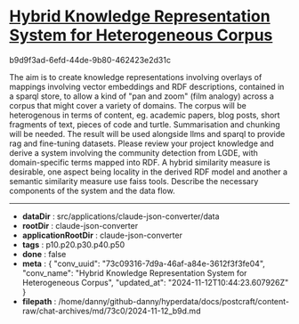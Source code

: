 # [Hybrid Knowledge Representation System for Heterogeneous Corpus](https://claude.ai/chat/73c09316-7d9a-46af-a84e-3612f3f3fe04)

b9d9f3ad-6efd-44de-9b80-462423e2d31c

The aim is to create knowledge representations involving overlays of mappings involving vector embeddings and RDF descriptions, contained in a sparql store, to allow a kind of "pan and zoom" (film analogy) across a corpus that might cover a variety of domains. The corpus will be heterogenous in terms of content, eg. academic papers, blog posts, short fragments of text, pieces of code and turtle. Summarisation and chunking will be needed. The result will be used alongside llms and sparql to provide rag and fine-tuning datasets.
Please review your project knowledge and derive a system involving the community detection from LGDE, with domain-specific terms mapped into RDF. A hybrid similarity measure is desirable, one aspect being locality in the derived RDF model and another a semantic similarity measure use faiss tools.
Describe the necessary components of the system and the data flow.

---

* **dataDir** : src/applications/claude-json-converter/data
* **rootDir** : claude-json-converter
* **applicationRootDir** : claude-json-converter
* **tags** : p10.p20.p30.p40.p50
* **done** : false
* **meta** : {
  "conv_uuid": "73c09316-7d9a-46af-a84e-3612f3f3fe04",
  "conv_name": "Hybrid Knowledge Representation System for Heterogeneous Corpus",
  "updated_at": "2024-11-12T10:44:23.607926Z"
}
* **filepath** : /home/danny/github-danny/hyperdata/docs/postcraft/content-raw/chat-archives/md/73c0/2024-11-12_b9d.md